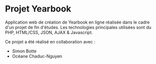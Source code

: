 # Projet Yearbook

Application web de création de Yearbook en ligne réalisée dans le cadre d'un projet de fin d'études. Les technologies principales utilisées sont du PHP, HTML/CSS, JSON, AJAX & Javascript.

Ce projet a été réalisé en collaboration avec :
- Simon Botte
- Océane Chaduc-Nguyen
